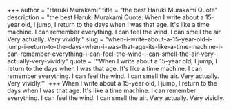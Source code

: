 +++
author = "Haruki Murakami"
title = "the best Haruki Murakami Quote"
description = "the best Haruki Murakami Quote: When I write about a 15-year old, I jump, I return to the days when I was that age. It's like a time machine. I can remember everything. I can feel the wind. I can smell the air. Very actually. Very vividly."
slug = "when-i-write-about-a-15-year-old-i-jump-i-return-to-the-days-when-i-was-that-age-its-like-a-time-machine-i-can-remember-everything-i-can-feel-the-wind-i-can-smell-the-air-very-actually-very-vividly"
quote = '''When I write about a 15-year old, I jump, I return to the days when I was that age. It's like a time machine. I can remember everything. I can feel the wind. I can smell the air. Very actually. Very vividly.'''
+++
When I write about a 15-year old, I jump, I return to the days when I was that age. It's like a time machine. I can remember everything. I can feel the wind. I can smell the air. Very actually. Very vividly.
